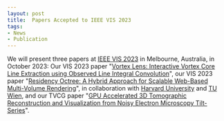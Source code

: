 ```yaml
---
layout: post
title:  Papers Accepted to IEEE VIS 2023
tags:
- News
- Publication
---
```

We will present three papers at <a href="http://ieeevis.org/year/2023/welcome" target="_blank">IEEE VIS 2023</a> in Melbourne, Australia, in October 2023: Our VIS 2023 paper "<a href="./research/vortexlens/" target="_blank">Vortex Lens: Interactive Vortex Core Line Extraction using Observed Line Integral Convolution</a>", our VIS 2023 paper "<a href="./research/residencyoctree/" target="_blank">Residency Octree: A Hybrid Approach for Scalable Web-Based Multi-Volume Rendering</a>", in collaboration with <a href="https://vcg.seas.harvard.edu/" target="_blank">Harvard University</a> and <a href="https://www.cg.tuwien.ac.at/group/Visualization-Group" target="_blank">TU Wien</a>, and our TVCG paper "<a href="./research/cryoet/" target="_blank">GPU Accelerated 3D Tomographic Reconstruction and Visualization from Noisy Electron Microscopy Tilt-Series</a>".
